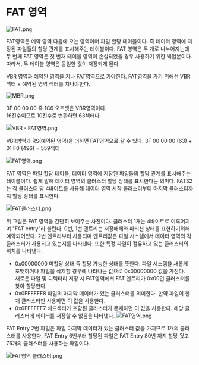 # FAT 영역

![FAT.png](https://images.velog.io/post-images/jjewqm/429dfd10-04ea-11ea-acd7-6b8416e20a4c/FAT.png)

FAT영역은 예약 영역 다음에 오는 영역이며 파일 할당 테이블이다.
즉 데이터 영역에 저장된 파일들의 할당 관계를 표시해주는 테이블이다. FAT 영역은 두 개로 나누어지는데 두 번째 FAT 영역은 첫 번재 테이블 영역이 손실되었을 경우 사용하기 위한 백업본이다. 따라서, 두 테이블 영역은 동일한 값이 저장되게 된다.

VBR 영역과 예약된 영역을 지나 FAT영역으로 가야한다.
FAT영역을 가기 위해선 VBR 섹터 + 예약된 영역 섹터를 지나야한다.

![MBR.png](https://images.velog.io/post-images/jjewqm/ba5c6bf0-04f1-11ea-acb6-4f8b405abe9d/MBR.png)

3F 00 00 00 즉 1C6 오프셋은 VBR영역이다.  
16진수이므로 10진수로 변환하면 63섹터다.

![VBR - FAT영역.png](https://images.velog.io/post-images/jjewqm/8410d820-04f0-11ea-acb6-4f8b405abe9d/VBR-FAT영역.png)

VBR영역과 RS(예약된 영역)을 더하면 FAT영역으로 갈 수 있다.
3F 00 00 00 (63) + 01 F0 (496) = 559섹터

![FAT영역.png](https://images.velog.io/post-images/jjewqm/3254be40-04f3-11ea-a46b-ff3808a7f27d/FAT영역.png)

FAT 영역은 파일 할당 테이블, 데이터 영역에 저장된 파일들의 할당 관계를 표시해주는 테이블이다. 쉽게 말해 데이터 영역의 클러스터 할당 상태를 표시한다는 의미다. FAT32는 각 클러스터 당 4바이트를 사용해 데이터 영역 시작 클러스터부터 마지막 클러스터까지 할당 상태를 표시한다.

![FAT클러스터.png](https://images.velog.io/post-images/jjewqm/a64307c0-04f9-11ea-931d-31e0579fd442/FAT클러스터.png)

위 그림은 FAT 영역을 간단히 보여주는 사진이다.
클러스터 1개는 4바이트로 이루어지며 "FAT entry"라 불린다. 0번, 1번 엔트리는 저장매체와 파티션 상태를 표현하기위해 예약되어있다. 2번 엔트리부터 사용되며 엔트리값은 파일 시스템에서 데이터 영역의 각 클러스터가 사용되고 있는지를 나타낸다. 또한 특정 파일이 점유하고 있는 클러스터의 위치를 나타낸다.

- 0x00000000
  미할당 상태 즉 할당 가능한 상태를 뜻한다. 파일 시스템을 새롭게 포맷하거나 파일을 삭제할 경우에 나타나는 값으로 0x00000000 값을 가진다.  
  새로운 파일 및 디렉터리 저장 시 FAT영역에서 FAT 엔트리가 0x00인 클러스터를 찾아 할당한다.
- 0x0FFFFFF8
  파일의 마지막 데이터가 있는 클러스터를 의미한다.
  만약 파일이 한 개 클러스터만 사용하면 이 값을 사용한다.
- 0x0FFFFFF7
  배드섹터가 포함된 클러스터가 존재하면 이 값을 사용한다.
  해당 클러스터에 데이터를 저장할 수 없음을 나타낸다.
  ![FAT영역.png](https://images.velog.io/post-images/jjewqm/1807a890-0502-11ea-b2bb-79c839f2a89f/FAT영역.png)

FAT Entry 2번 파일은 파일 마지막 데이터가 있는 클러스터 값을 가지므로 1개의 클러스터를 사용한다.
FAT Entry 6번부터 할당된 파일은 FAT Entry 80번 까지 할당 됬고
76개의 클러스터를 사용하는 파일이다.

![FAT영역 클러스터.png](https://images.velog.io/post-images/jjewqm/4f582ba0-0a19-11ea-99d9-5d710cd0121f/FAT영역-클러스터.png)
